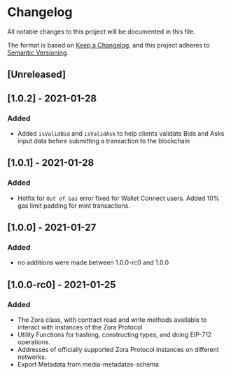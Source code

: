 # Changelog

All notable changes to this project will be documented in this file.

The format is based on [Keep a Changelog](https://keepachangelog.com/en/1.0.0/),
and this project adheres to [Semantic Versioning](https://semver.org/spec/v2.0.0.html).

## [Unreleased]

## [1.0.2] - 2021-01-28

### Added

- Added `isValidBid` and `isValidAsk` to help clients validate Bids and Asks input data before submitting a transaction to the blockchain

## [1.0.1] - 2021-01-28

### Added

- Hotfix for `Out of Gas` error fixed for Wallet Connect users. Added 10% gas limit padding for mint transactions.

## [1.0.0] - 2021-01-27

### Added

- no additions were made between 1.0.0-rc0 and 1.0.0

## [1.0.0-rc0] - 2021-01-25

### Added

- The Zora class, with contract read and write methods available to interact with instances of the Zora Protocol
- Utility Functions for hashing, constructing types, and doing EIP-712 operations.
- Addresses of officially supported Zora Protocol instances on different networks.
- Export Metadata from media-metadatas-schema
